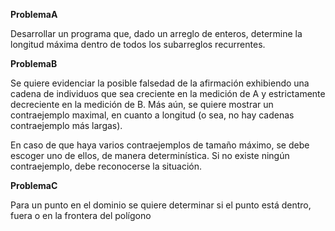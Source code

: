 **ProblemaA**

Desarrollar un programa que, dado un arreglo de enteros, determine la longitud máxima dentro de todos
los subarreglos recurrentes.

**ProblemaB**

Se quiere evidenciar la posible falsedad de la afirmación exhibiendo una cadena de individuos que sea
creciente en la medición de A y estrictamente decreciente en la medición de B. Más aún, se quiere
mostrar un contraejemplo maximal, en cuanto a longitud (o sea, no hay cadenas contraejemplo más
largas).

En caso de que haya varios contraejemplos de tamaño máximo, se debe escoger uno de ellos, de
manera determinística. Si no existe ningún contraejemplo, debe reconocerse la situación.

**ProblemaC**

Para un punto en el dominio se quiere determinar si el punto está dentro, fuera o en la frontera del
polígono


